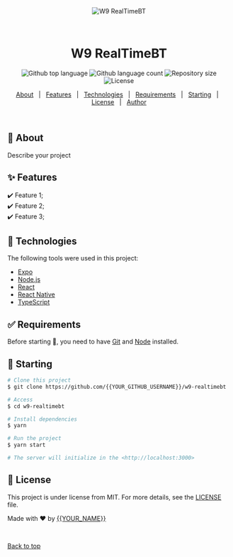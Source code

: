 <div align="center" id="top"> 
  <img src="./.github/app.gif" alt="W9 RealTimeBT" />

  &#xa0;

  <!-- <a href="https://w9realtimebt.netlify.app">Demo</a> -->
</div>

<h1 align="center">W9 RealTimeBT</h1>

<p align="center">
  <img alt="Github top language" src="https://img.shields.io/github/languages/top/{{YOUR_GITHUB_USERNAME}}/w9-realtimebt?color=56BEB8">

  <img alt="Github language count" src="https://img.shields.io/github/languages/count/{{YOUR_GITHUB_USERNAME}}/w9-realtimebt?color=56BEB8">

  <img alt="Repository size" src="https://img.shields.io/github/repo-size/{{YOUR_GITHUB_USERNAME}}/w9-realtimebt?color=56BEB8">

  <img alt="License" src="https://img.shields.io/github/license/{{YOUR_GITHUB_USERNAME}}/w9-realtimebt?color=56BEB8">

  <!-- <img alt="Github issues" src="https://img.shields.io/github/issues/{{YOUR_GITHUB_USERNAME}}/w9-realtimebt?color=56BEB8" /> -->

  <!-- <img alt="Github forks" src="https://img.shields.io/github/forks/{{YOUR_GITHUB_USERNAME}}/w9-realtimebt?color=56BEB8" /> -->

  <!-- <img alt="Github stars" src="https://img.shields.io/github/stars/{{YOUR_GITHUB_USERNAME}}/w9-realtimebt?color=56BEB8" /> -->
</p>

<!-- Status -->

<!-- <h4 align="center"> 
	🚧  W9 RealTimeBT 🚀 Under construction...  🚧
</h4> 

<hr> -->

<p align="center">
  <a href="#dart-about">About</a> &#xa0; | &#xa0; 
  <a href="#sparkles-features">Features</a> &#xa0; | &#xa0;
  <a href="#rocket-technologies">Technologies</a> &#xa0; | &#xa0;
  <a href="#white_check_mark-requirements">Requirements</a> &#xa0; | &#xa0;
  <a href="#checkered_flag-starting">Starting</a> &#xa0; | &#xa0;
  <a href="#memo-license">License</a> &#xa0; | &#xa0;
  <a href="https://github.com/{{YOUR_GITHUB_USERNAME}}" target="_blank">Author</a>
</p>

<br>

## :dart: About ##

Describe your project

## :sparkles: Features ##

:heavy_check_mark: Feature 1;\
:heavy_check_mark: Feature 2;\
:heavy_check_mark: Feature 3;

## :rocket: Technologies ##

The following tools were used in this project:

- [Expo](https://expo.io/)
- [Node.js](https://nodejs.org/en/)
- [React](https://pt-br.reactjs.org/)
- [React Native](https://reactnative.dev/)
- [TypeScript](https://www.typescriptlang.org/)

## :white_check_mark: Requirements ##

Before starting :checkered_flag:, you need to have [Git](https://git-scm.com) and [Node](https://nodejs.org/en/) installed.

## :checkered_flag: Starting ##

```bash
# Clone this project
$ git clone https://github.com/{{YOUR_GITHUB_USERNAME}}/w9-realtimebt

# Access
$ cd w9-realtimebt

# Install dependencies
$ yarn

# Run the project
$ yarn start

# The server will initialize in the <http://localhost:3000>
```

## :memo: License ##

This project is under license from MIT. For more details, see the [LICENSE](LICENSE.md) file.


Made with :heart: by <a href="https://github.com/{{YOUR_GITHUB_USERNAME}}" target="_blank">{{YOUR_NAME}}</a>

&#xa0;

<a href="#top">Back to top</a>
